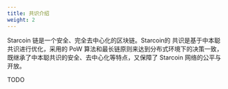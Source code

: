 ```yaml
---
title: 共识介绍
weight: 2
---
```


Starcoin 链是一个安全、完全去中心化的区块链。Starcoin的 共识是基于中本聪共识进行优化，采用的 PoW 算法和最长链原则来达到分布式环境下的决策一致，既继承了中本聪共识的安全、去中心化等特点，又保障了 Starcoin 网络的公平与开放。

<!--more-->
TODO